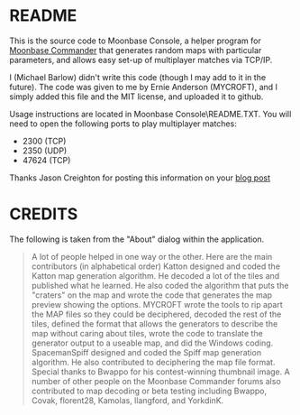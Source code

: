 # README

This is the source code to Moonbase Console, a helper program for [Moonbase Commander](http://en.wikipedia.org/wiki/Moonbase_Commander "Moonbase Commander") that generates random maps with particular parameters, and allows easy set-up of multiplayer matches via TCP/IP.

I (Michael Barlow) didn't write this code (though I may add to it in the future). The code was given to me by Ernie Anderson (MYCROFT), and I simply added this file and the MIT license, and uploaded it to github.

Usage instructions are located in Moonbase Console\README.TXT. You will need to open the following ports to play multiplayer matches:

- 2300 (TCP)
- 2350 (UDP)
- 47624 (TCP)
 
Thanks Jason Creighton for posting this information on your [blog post](http://jcreigh.blogspot.com.au/2009/04/ports-to-forward-to-host-moonbase.html "blog post")

# CREDITS

The following is taken from the "About" dialog within the application.

> A lot of people helped in one way or the other. Here are the main contributors (in alphabetical order)
> Katton designed and coded the Katton map generation algorithm. He decoded a lot of the tiles and published what he learned. He also coded the algorithm that puts the "craters" on the map and wrote the code that generates the map preview showing the options.
> MYCROFT wrote the tools to rip apart the MAP files so they could be deciphered, decoded the rest of the tiles, defined the format that allows the generators to describe the map without caring about tiles, wrote the code to translate the generator output to a useable map, and did the Windows coding.
> SpacemanSpiff designed and coded the Spiff map generation algorithm. He also contributed to deciphering the map file format.
> Special thanks to Bwappo for his contest-winning thumbnail image.
> A number of other people on the Moonbase Commander forums also contributed to map decoding or beta testing including Bwappo, Covak, florent28, Kamolas, llangford, and YorkdinK.
